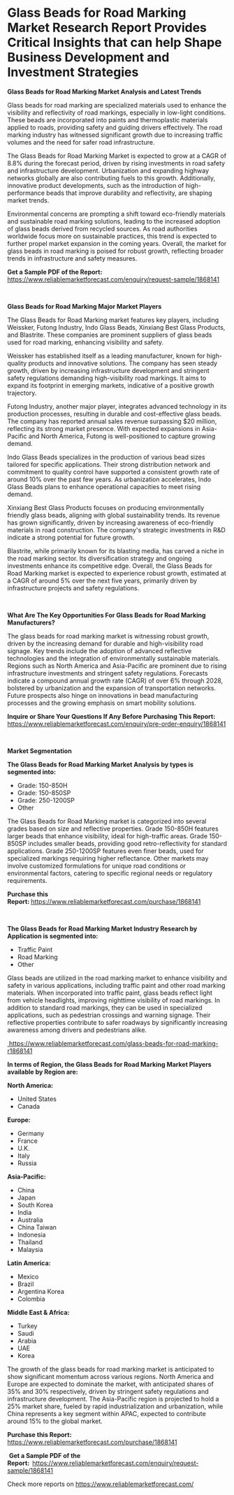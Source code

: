 <p><h1>Glass Beads for Road Marking Market Research Report Provides Critical Insights that can help Shape Business Development and Investment Strategies</h1></p><p><strong>Glass Beads for Road Marking Market Analysis and Latest Trends</strong></p>
<p><p>Glass beads for road marking are specialized materials used to enhance the visibility and reflectivity of road markings, especially in low-light conditions. These beads are incorporated into paints and thermoplastic materials applied to roads, providing safety and guiding drivers effectively. The road marking industry has witnessed significant growth due to increasing traffic volumes and the need for safer road infrastructure.</p><p>The Glass Beads for Road Marking Market is expected to grow at a CAGR of 8.8% during the forecast period, driven by rising investments in road safety and infrastructure development. Urbanization and expanding highway networks globally are also contributing fuels to this growth. Additionally, innovative product developments, such as the introduction of high-performance beads that improve durability and reflectivity, are shaping market trends.</p><p>Environmental concerns are prompting a shift toward eco-friendly materials and sustainable road marking solutions, leading to the increased adoption of glass beads derived from recycled sources. As road authorities worldwide focus more on sustainable practices, this trend is expected to further propel market expansion in the coming years. Overall, the market for glass beads in road marking is poised for robust growth, reflecting broader trends in infrastructure and safety measures.</p></p>
<p><strong>Get a Sample PDF of the Report:&nbsp;</strong> <a href="https://www.reliablemarketforecast.com/enquiry/request-sample/1868141?utm_campaign=2117&utm_medium=2&utm_source=Github&utm_content=ia&utm_term=30012025&utm_id=glass-beads-for-road-marking">https://www.reliablemarketforecast.com/enquiry/request-sample/1868141</a></p>
<p>&nbsp;</p>
<p><strong>Glass Beads for Road Marking Major Market Players</strong></p>
<p><p>The Glass Beads for Road Marking market features key players, including Weissker, Futong Industry, Indo Glass Beads, Xinxiang Best Glass Products, and Blastrite. These companies are prominent suppliers of glass beads used for road marking, enhancing visibility and safety.</p><p>Weissker has established itself as a leading manufacturer, known for high-quality products and innovative solutions. The company has seen steady growth, driven by increasing infrastructure development and stringent safety regulations demanding high-visibility road markings. It aims to expand its footprint in emerging markets, indicative of a positive growth trajectory.</p><p>Futong Industry, another major player, integrates advanced technology in its production processes, resulting in durable and cost-effective glass beads. The company has reported annual sales revenue surpassing $20 million, reflecting its strong market presence. With expected expansions in Asia-Pacific and North America, Futong is well-positioned to capture growing demand.</p><p>Indo Glass Beads specializes in the production of various bead sizes tailored for specific applications. Their strong distribution network and commitment to quality control have supported a consistent growth rate of around 10% over the past few years. As urbanization accelerates, Indo Glass Beads plans to enhance operational capacities to meet rising demand.</p><p>Xinxiang Best Glass Products focuses on producing environmentally friendly glass beads, aligning with global sustainability trends. Its revenue has grown significantly, driven by increasing awareness of eco-friendly materials in road construction. The company's strategic investments in R&D indicate a strong potential for future growth.</p><p>Blastrite, while primarily known for its blasting media, has carved a niche in the road marking sector. Its diversification strategy and ongoing investments enhance its competitive edge. Overall, the Glass Beads for Road Marking market is expected to experience robust growth, estimated at a CAGR of around 5% over the next five years, primarily driven by infrastructure projects and safety regulations.</p></p>
<p>&nbsp;</p>
<p><strong>What Are The Key Opportunities For Glass Beads for Road Marking Manufacturers?</strong></p>
<p><p>The glass beads for road marking market is witnessing robust growth, driven by the increasing demand for durable and high-visibility road signage. Key trends include the adoption of advanced reflective technologies and the integration of environmentally sustainable materials. Regions such as North America and Asia-Pacific are prominent due to rising infrastructure investments and stringent safety regulations. Forecasts indicate a compound annual growth rate (CAGR) of over 6% through 2028, bolstered by urbanization and the expansion of transportation networks. Future prospects also hinge on innovations in bead manufacturing processes and the growing emphasis on smart mobility solutions.</p></p>
<p><strong>Inquire or Share Your Questions If Any Before Purchasing This Report:</strong> <a href="https://www.reliablemarketforecast.com/enquiry/pre-order-enquiry/1868141?utm_campaign=2117&utm_medium=2&utm_source=Github&utm_content=ia&utm_term=30012025&utm_id=glass-beads-for-road-marking">https://www.reliablemarketforecast.com/enquiry/pre-order-enquiry/1868141</a></p>
<p>&nbsp;</p>
<p><strong>Market Segmentation</strong></p>
<p><strong>The Glass Beads for Road Marking Market Analysis by types is segmented into:</strong></p>
<p><ul><li>Grade: 150-850H</li><li>Grade: 150-850SP</li><li>Grade: 250-1200SP</li><li>Other</li></ul></p>
<p><p>The Glass Beads for Road Marking market is categorized into several grades based on size and reflective properties. Grade 150-850H features larger beads that enhance visibility, ideal for high-traffic areas. Grade 150-850SP includes smaller beads, providing good retro-reflectivity for standard applications. Grade 250-1200SP features even finer beads, used for specialized markings requiring higher reflectance. Other markets may involve customized formulations for unique road conditions or environmental factors, catering to specific regional needs or regulatory requirements.</p></p>
<p><strong>Purchase this Report:&nbsp;</strong><a href="https://www.reliablemarketforecast.com/purchase/1868141?utm_campaign=2117&utm_medium=2&utm_source=Github&utm_content=ia&utm_term=30012025&utm_id=glass-beads-for-road-marking">https://www.reliablemarketforecast.com/purchase/1868141</a></p>
<p>&nbsp;</p>
<p><strong>The Glass Beads for Road Marking Market Industry Research by Application is segmented into:</strong></p>
<p><ul><li>Traffic Paint</li><li>Road Marking</li><li>Other</li></ul></p>
<p><p>Glass beads are utilized in the road marking market to enhance visibility and safety in various applications, including traffic paint and other road marking materials. When incorporated into traffic paint, glass beads reflect light from vehicle headlights, improving nighttime visibility of road markings. In addition to standard road markings, they can be used in specialized applications, such as pedestrian crossings and warning signage. Their reflective properties contribute to safer roadways by significantly increasing awareness among drivers and pedestrians alike.</p></p>
<p><a href="https://www.reliablemarketforecast.com/glass-beads-for-road-marking-r1868141?utm_campaign=2117&utm_medium=2&utm_source=Github&utm_content=ia&utm_term=30012025&utm_id=glass-beads-for-road-marking">&nbsp;https://www.reliablemarketforecast.com/glass-beads-for-road-marking-r1868141</a></p>
<p><strong>In terms of Region, the Glass Beads for Road Marking Market Players available by Region are:</strong></p>
<p>
    <p> <strong> North America: </strong>
        <ul>
            <li>United States</li>
            <li>Canada</li>
        </ul>
        </p> 
    <p> <strong> Europe: </strong>
        <ul>
            <li>Germany</li>
            <li>France</li>
            <li>U.K.</li>
            <li>Italy</li>
            <li>Russia</li>
        </ul>
        </p> 
    <p> <strong> Asia-Pacific: </strong>
        <ul>
            <li>China</li>
            <li>Japan</li>
            <li>South Korea</li>
            <li>India</li>
            <li>Australia</li>
            <li>China Taiwan</li>
            <li>Indonesia</li>
            <li>Thailand</li>
            <li>Malaysia</li>
        </ul>
        </p> 
    <p> <strong> Latin America: </strong>
        <ul>
            <li>Mexico</li>
            <li>Brazil</li>
            <li>Argentina Korea</li>
            <li>Colombia</li>
        </ul>
        </p> 
    <p> <strong> Middle East & Africa: </strong>
        <ul>
            <li>Turkey</li>
            <li>Saudi</li>
            <li>Arabia</li>
            <li>UAE</li>
            <li>Korea</li>
        </ul>
    </p>
    </p>
<p><p>The growth of the glass beads for road marking market is anticipated to show significant momentum across various regions. North America and Europe are expected to dominate the market, with anticipated shares of 35% and 30% respectively, driven by stringent safety regulations and infrastructure development. The Asia-Pacific region is projected to hold a 25% market share, fueled by rapid industrialization and urbanization, while China represents a key segment within APAC, expected to contribute around 15% to the global market.</p></p>
<p><strong>Purchase this Report: </strong><a href="https://www.reliablemarketforecast.com/purchase/1868141?utm_campaign=2117&utm_medium=2&utm_source=Github&utm_content=ia&utm_term=30012025&utm_id=glass-beads-for-road-marking">https://www.reliablemarketforecast.com/purchase/1868141</a></p>
<p>&nbsp;<strong>Get a Sample PDF of the Report:&nbsp;&nbsp;</strong><a href="https://www.reliablemarketforecast.com/enquiry/request-sample/1868141?utm_campaign=2117&utm_medium=2&utm_source=Github&utm_content=ia&utm_term=30012025&utm_id=glass-beads-for-road-marking">https://www.reliablemarketforecast.com/enquiry/request-sample/1868141</a></p>
<p><strong></strong></p>
<p>Check more reports on <a href="https://www.reliablemarketforecast.com/?utm_campaign=2117&utm_medium=2&utm_source=Github&utm_content=ia&utm_term=30012025&utm_id=glass-beads-for-road-marking">https://www.reliablemarketforecast.com/</a></p>
